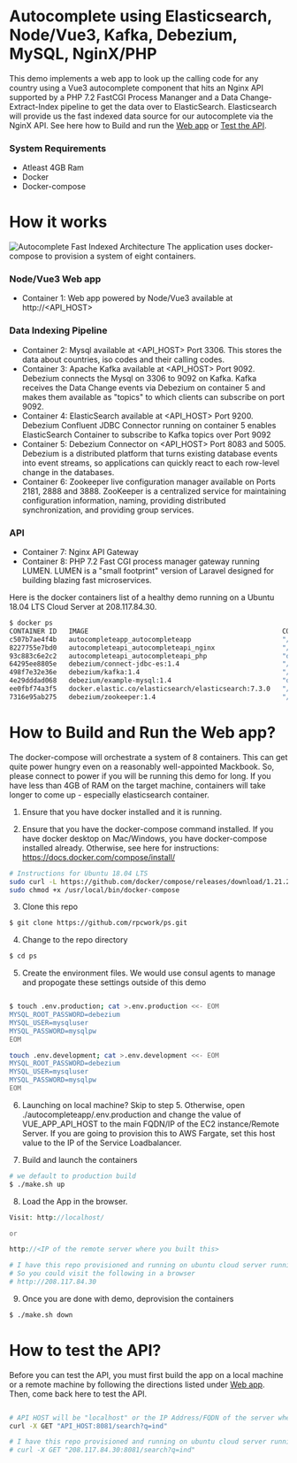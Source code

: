 

# Autocomplete using Elasticsearch, Node/Vue3, Kafka, Debezium, MySQL, NginX/PHP

This demo implements a web app to look up the calling code for any country using a Vue3 autocomplete component that hits an Nginx API supported by a PHP 7.2 FastCGI Process Mananger and a Data Change-Extract-Index pipeline to get the data over to ElasticSearch. Elasticsearch will provide us the fast indexed data source for our autocomplete via the NginX API. See here how to Build and run the [Web app](#How-to-Build-and-Run-the-Web-app) or  [ Test the API](#How-to-test-the-API ). 




### System Requirements
 - Atleast 4GB Ram
 - Docker
 - Docker-compose




# How it works
![Autocomplete Fast Indexed Architecture](https://user-images.githubusercontent.com/3967769/108647824-98544a80-7487-11eb-9061-bdb196a614c9.png)
The application uses docker-compose to provision a system of eight containers.

### Node/Vue3 Web app
 - Container 1: Web app powered by Node/Vue3 available at http://<API_HOST>
 

### Data Indexing Pipeline
 - Container 2: Mysql available at <API_HOST> Port 3306. This stores the data about countries, iso codes and their calling codes. 
 - Container 3: Apache Kafka available at <API_HOST> Port 9092. Debezium connects the Mysql on 3306 to 9092 on Kafka. Kafka receives the Data Change events via Debezium on container 5 and makes them available as "topics" to which clients can subscribe on port 9092. 
 - Container 4: ElasticSearch available at <API_HOST> Port 9200. Debezium Confluent JDBC Connector running on container 5 enables ElasticSearch Container to subscribe to Kafka topics over Port 9092
 - Container 5: Debezium Connector on <API_HOST> Port 8083 and 5005. Debezium is a distributed platform that turns existing database events into event streams, so applications can quickly react to each row-level change in the databases. 
 - Container 6: Zookeeper live configuration manager available on Ports 2181, 2888 and 3888. ZooKeeper is a centralized service for maintaining configuration information, naming, providing distributed synchronization, and providing group services. 


### API
 - Container 7: Nginx API Gateway
 - Container 8: PHP 7.2 Fast CGI process manager gateway running LUMEN. LUMEN is a "small footprint" version of Laravel designed for building blazing fast microservices.



Here is the docker containers list of a healthy demo running on a Ubuntu 18.04 LTS Cloud Server at 208.117.84.30.

```bash
$ docker ps
CONTAINER ID   IMAGE                                                 COMMAND                  CREATED        STATUS        PORTS                                                                                        NAMES
c507b7ae4f4b   autocompleteapp_autocompleteapp                       "/docker-entrypoint.…"   10 hours ago   Up 10 hours   0.0.0.0:80->80/tcp                                                                           prod
8227755e7bd0   autocompleteapi_autocompleteapi_nginx                 "/docker-entrypoint.…"   10 hours ago   Up 10 hours   80/tcp, 0.0.0.0:8081->81/tcp                                                                 autocompleteapi_autocompleteapi_nginx_1
93c883c6e2c2   autocompleteapi_autocompleteapi_php                   "docker-php-entrypoi…"   10 hours ago   Up 10 hours   0.0.0.0:9000->9000/tcp                                                                       autocompleteapi_autocompleteapi_php_1
64295ee8805e   debezium/connect-jdbc-es:1.4                          "/docker-entrypoint.…"   10 hours ago   Up 10 hours   0.0.0.0:5005->5005/tcp, 8778/tcp, 9092/tcp, 0.0.0.0:8083->8083/tcp, 9779/tcp                 autocompletees_connect_1
498f7e32e36e   debezium/kafka:1.4                                    "/docker-entrypoint.…"   10 hours ago   Up 10 hours   8778/tcp, 9779/tcp, 0.0.0.0:9092->9092/tcp                                                   autocompletees_kafka_1
4e29dddad068   debezium/example-mysql:1.4                            "docker-entrypoint.s…"   10 hours ago   Up 10 hours   0.0.0.0:3306->3306/tcp, 33060/tcp                                                            autocompletees_mysql_1
ee0fbf74a3f5   docker.elastic.co/elasticsearch/elasticsearch:7.3.0   "/usr/local/bin/dock…"   10 hours ago   Up 10 hours   0.0.0.0:9200->9200/tcp, 9300/tcp                                                             autocompletees_elastic_1
7316e95ab275   debezium/zookeeper:1.4                                "/docker-entrypoint.…"   10 hours ago   Up 10 hours   0.0.0.0:2181->2181/tcp, 0.0.0.0:2888->2888/tcp, 8778/tcp, 0.0.0.0:3888->3888/tcp, 9779/tcp   autocompletees_zookeeper_1
```





# How to Build and Run the Web app?

The docker-compose will orchestrate a system of 8 containers. This can get quite power hungry even on a reasonably well-appointed Mackbook. So, please connect to power if you will be running this demo for long. If you have less than 4GB of RAM on the target machine, containers will take longer to come up - especially elasticsearch container.

1) Ensure that you have docker installed and it is running.

2) Ensure that you have the docker-compose command installed. If you have docker desktop on Mac/Windows, you have docker-compose installed already. Otherwise, see here for instructions: https://docs.docker.com/compose/install/

```bash
# Instructions for Ubuntu 18.04 LTS
sudo curl -L https://github.com/docker/compose/releases/download/1.21.2/docker-compose-`uname -s`-`uname -m` -o /usr/local/bin/docker-compose
sudo chmod +x /usr/local/bin/docker-compose
```

3) Clone this repo

```bash
$ git clone https://github.com/rpcwork/ps.git
```

4) Change to the repo directory

```bash
$ cd ps
```

5) Create the environment files. We would use consul agents to manage and propogate these settings outside of this demo

```bash

$ touch .env.production; cat >.env.production <<- EOM
MYSQL_ROOT_PASSWORD=debezium
MYSQL_USER=mysqluser
MYSQL_PASSWORD=mysqlpw
EOM

touch .env.development; cat >.env.development <<- EOM
MYSQL_ROOT_PASSWORD=debezium
MYSQL_USER=mysqluser
MYSQL_PASSWORD=mysqlpw
EOM

```


6) Launching on local machine? Skip to step 5. Otherwise, open ./autocompleteapp/.env.production and change the value of VUE_APP_API_HOST to the main FQDN/IP of the EC2 instance/Remote Server. If you are going to provision this to AWS Fargate, set this host value to the IP of the Service Loadbalancer.


7) Build and launch the containers

```bash
# we default to production build
$ ./make.sh up
```

8) Load the App in the browser. 

```php
Visit: http://localhost/ 

or 

http://<IP of the remote server where you built this>

# I have this repo provisioned and running on ubuntu cloud server running at 208.117.84.30
# So you could visit the following in a browser
# http://208.117.84.30
```

9) Once you are done with demo, deprovision the containers

```bash
$ ./make.sh down
```


 
# How to test the API? 

Before you can test the API, you must first build the app on a local machine or a remote machine by following the directions listed under [Web app](#How-to-Build-and-Run-the-Web-app). Then, come back here to test the API.

```bash

# API HOST will be "localhost" or the IP Address/FQDN of the server where the demo has been provisioned 
curl -X GET "API_HOST:8081/search?q=ind"

# I have this repo provisioned and running on ubuntu cloud server running at 208.117.84.30
# curl -X GET "208.117.84.30:8081/search?q=ind" 
```